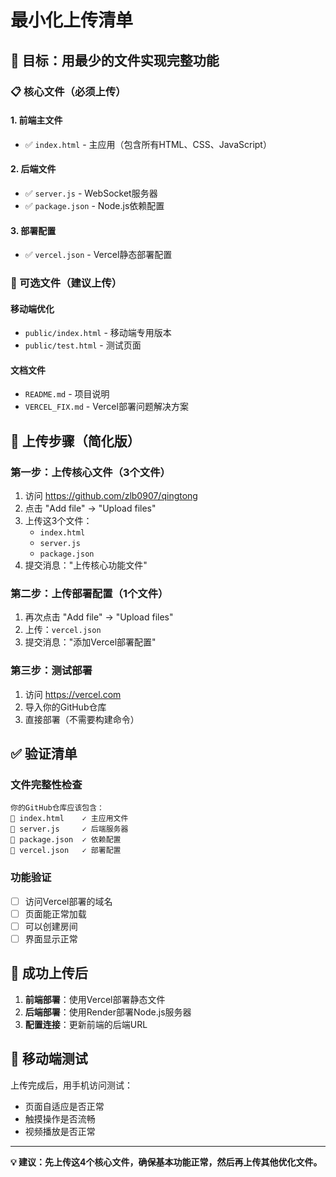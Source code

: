 # 最小化上传清单

## 🎯 目标：用最少的文件实现完整功能

### 📋 核心文件（必须上传）

#### 1. 前端主文件
- ✅ `index.html` - 主应用（包含所有HTML、CSS、JavaScript）

#### 2. 后端文件  
- ✅ `server.js` - WebSocket服务器
- ✅ `package.json` - Node.js依赖配置

#### 3. 部署配置
- ✅ `vercel.json` - Vercel静态部署配置

### 📁 可选文件（建议上传）

#### 移动端优化
- `public/index.html` - 移动端专用版本
- `public/test.html` - 测试页面

#### 文档文件
- `README.md` - 项目说明
- `VERCEL_FIX.md` - Vercel部署问题解决方案

## 🚀 上传步骤（简化版）

### 第一步：上传核心文件（3个文件）
1. 访问 https://github.com/zlb0907/qingtong
2. 点击 "Add file" → "Upload files"
3. 上传这3个文件：
   - `index.html`
   - `server.js` 
   - `package.json`
4. 提交消息："上传核心功能文件"

### 第二步：上传部署配置（1个文件）
1. 再次点击 "Add file" → "Upload files"
2. 上传：`vercel.json`
3. 提交消息："添加Vercel部署配置"

### 第三步：测试部署
1. 访问 https://vercel.com
2. 导入你的GitHub仓库
3. 直接部署（不需要构建命令）

## ✅ 验证清单

### 文件完整性检查
```
你的GitHub仓库应该包含：
📄 index.html    ✓ 主应用文件
📄 server.js     ✓ 后端服务器  
📄 package.json  ✓ 依赖配置
📄 vercel.json   ✓ 部署配置
```

### 功能验证
- [ ] 访问Vercel部署的域名
- [ ] 页面能正常加载
- [ ] 可以创建房间
- [ ] 界面显示正常

## 🎯 成功上传后

1. **前端部署**：使用Vercel部署静态文件
2. **后端部署**：使用Render部署Node.js服务器
3. **配置连接**：更新前端的后端URL

## 📱 移动端测试

上传完成后，用手机访问测试：
- 页面自适应是否正常
- 触摸操作是否流畅
- 视频播放是否正常

---

**💡 建议：先上传这4个核心文件，确保基本功能正常，然后再上传其他优化文件。**